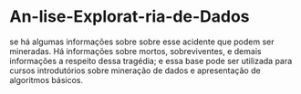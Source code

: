 # An-lise-Explorat-ria-de-Dados
se há algumas informações sobre sobre esse acidente que podem ser mineradas. Há informações sobre mortos, sobreviventes, e demais informações a respeito dessa tragédia; e essa base pode ser utilizada para cursos introdutórios sobre mineração de dados e apresentação de algoritmos básicos.

